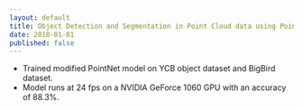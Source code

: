 ```yaml
---
layout: default
title: Object Detection and Segmentation in Point Cloud data using PointNet
date: 2018-01-01
published: false
---
```

- Trained modified PointNet model on YCB object dataset and BigBird dataset.
- Model runs at 24 fps on a NVIDIA GeForce 1060 GPU with an accuracy of 88.3%.
